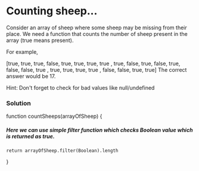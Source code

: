 # Counting sheep...

Consider an array of sheep where some sheep may be missing from their place. We need a function that counts the number of sheep present in the array (true means present).

For example,

[true, true, true, false,
true, true, true, true ,
true, false, true, false,
true, false, false, true ,
true, true, true, true ,
false, false, true, true]
The correct answer would be 17.

Hint: Don't forget to check for bad values like null/undefined

### Solution

function countSheeps(arrayOfSheep) {

##### Here we can use simple filter function which checks Boolean value which is returned as true.

    return arrayOfSheep.filter(Boolean).length

}
